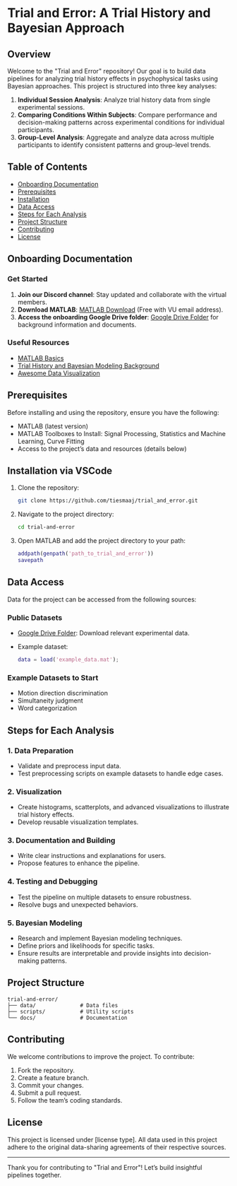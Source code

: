 # Trial and Error: A Trial History and Bayesian Approach

## Overview
Welcome to the "Trial and Error" repository! Our goal is to build data pipelines for analyzing trial history effects in psychophysical tasks using Bayesian approaches. This project is structured into three key analyses:

1. **Individual Session Analysis**: Analyze trial history data from single experimental sessions.
2. **Comparing Conditions Within Subjects**: Compare performance and decision-making patterns across experimental conditions for individual participants.
3. **Group-Level Analysis**: Aggregate and analyze data across multiple participants to identify consistent patterns and group-level trends.

## Table of Contents
- [Onboarding Documentation](#onboarding-documentation)
- [Prerequisites](#prerequisites)
- [Installation](#installation)
- [Data Access](#data-access)
- [Steps for Each Analysis](#steps-for-each-analysis)
- [Project Structure](#project-structure)
- [Contributing](#contributing)
- [License](#license)

## Onboarding Documentation
### Get Started

1. **Join our Discord channel**: Stay updated and collaborate with the virtual members.
2. **Download MATLAB**: [MATLAB Download](https://www.mathworks.com/downloads/) (Free with VU email address).
3. **Access the onboarding Google Drive folder**: [Google Drive Folder](https://drive.google.com/drive/folders/19-npik6O2sBKtePoqAmUu3XODVIH9Io7) for background information and documents.

### Useful Resources
- [MATLAB Basics](https://www.mathworks.com/help/matlab/)
- [Trial History and Bayesian Modeling Background](https://drive.google.com/drive/folders/19-npik6O2sBKtePoqAmUu3XODVIH9Io7)
- [Awesome Data Visualization](https://github.com/povilaskarvelis/DataViz)

## Prerequisites
Before installing and using the repository, ensure you have the following:

- MATLAB (latest version)
- MATLAB Toolboxes to Install: Signal Processing, Statistics and Machine Learning, Curve Fitting
- Access to the project’s data and resources (details below)

## Installation via VSCode
1. Clone the repository:
   ```bash
   git clone https://github.com/tiesmaaj/trial_and_error.git
   ```
2. Navigate to the project directory:
   ```bash
   cd trial-and-error
   ```
3. Open MATLAB and add the project directory to your path:
   ```matlab
   addpath(genpath('path_to_trial_and_error'))
   savepath
   ```

## Data Access
Data for the project can be accessed from the following sources:

### Public Datasets
- [Google Drive Folder](https://drive.google.com/drive/folders/19-npik6O2sBKtePoqAmUu3XODVIH9Io7): Download relevant experimental data.

- Example dataset:
  ```matlab
  data = load('example_data.mat');
  ```

### Example Datasets to Start
- Motion direction discrimination
- Simultaneity judgment
- Word categorization

## Steps for Each Analysis
### 1. Data Preparation
- Validate and preprocess input data.
- Test preprocessing scripts on example datasets to handle edge cases.

### 2. Visualization
- Create histograms, scatterplots, and advanced visualizations to illustrate trial history effects.
- Develop reusable visualization templates.

### 3. Documentation and Building
- Write clear instructions and explanations for users.
- Propose features to enhance the pipeline.

### 4. Testing and Debugging
- Test the pipeline on multiple datasets to ensure robustness.
- Resolve bugs and unexpected behaviors.

### 5. Bayesian Modeling
- Research and implement Bayesian modeling techniques.
- Define priors and likelihoods for specific tasks.
- Ensure results are interpretable and provide insights into decision-making patterns.

## Project Structure
```plaintext
trial-and-error/
├── data/              # Data files
├── scripts/           # Utility scripts
└── docs/              # Documentation
```

## Contributing
We welcome contributions to improve the project. To contribute:

1. Fork the repository.
2. Create a feature branch.
3. Commit your changes.
4. Submit a pull request.
5. Follow the team’s coding standards.

## License
This project is licensed under [license type]. All data used in this project adhere to the original data-sharing agreements of their respective sources.

---
Thank you for contributing to "Trial and Error"! Let’s build insightful pipelines together.

